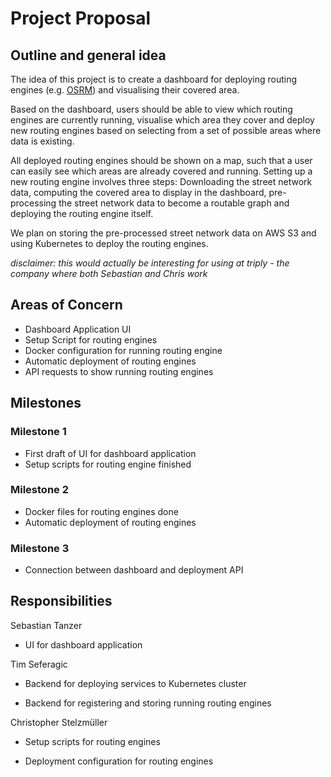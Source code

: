 # Project Proposal

## Outline and general idea

The idea of this project is to create a dashboard for deploying routing engines (e.g. [OSRM](http://project-osrm.org/)) and visualising their covered area.

Based on the dashboard, users should be able to view which routing engines are currently running, visualise which area they cover and deploy new routing engines based on selecting from a set of possible areas where data is existing.

All deployed routing engines should be shown on a map, such that a user can easily see which areas are already covered and running. Setting up a new routing engine involves three steps: Downloading the street network data, computing the covered area to display in the dashboard, pre-processing the street network data to become a routable graph and deploying the routing engine itself.

We plan on storing the pre-processed street network data on AWS S3 and using Kubernetes to deploy the routing engines.

_disclaimer: this would actually be interesting for using at triply - the company where both Sebastian and Chris work_

## Areas of Concern

- Dashboard Application UI
- Setup Script for routing engines
- Docker configuration for running routing engine
- Automatic deployment of routing engines
- API requests to show running routing engines

## Milestones

### Milestone 1

- First draft of UI for dashboard application
- Setup scripts for routing engine finished

### Milestone 2

- Docker files for routing engines done
- Automatic deployment of routing engines

### Milestone 3

- Connection between dashboard and deployment API

## Responsibilities

Sebastian Tanzer

- UI for dashboard application

Tim Seferagic

- Backend for deploying services to Kubernetes cluster

- Backend for registering and storing running routing engines

Christopher Stelzmüller

- Setup scripts for routing engines

- Deployment configuration for routing engines